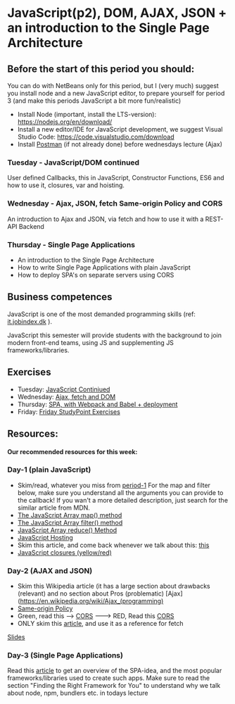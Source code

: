
# JavaScript(p2), DOM, AJAX, JSON + an introduction to the Single Page Architecture

## Before the start of this period you should:
You can do with NetBeans only for this period, but I (very much) suggest you install node and a new JavaScript editor, to prepare yourself for period 3 (and make this periods JavaScript a bit more fun/realistic)
- Install Node (important, install the LTS-version): https://nodejs.org/en/download/ 
- Install a new editor/IDE for JavaScript development, we suggest Visual Studio Code: https://code.visualstudio.com/download 
- Install [Postman](https://www.getpostman.com/) (if not already done) before wednesdays lecture (Ajax)


### Tuesday - JavaScript/DOM continued
User defined Callbacks, this in JavaScript, Constructor Functions, ES6 and how to use it, closures, var and hoisting.

### Wednesday - Ajax, JSON, fetch Same-origin Policy and CORS
An introduction to Ajax and JSON, via fetch and how to use it with a REST-API Backend

### Thursday - Single Page Applications
- An introduction to the Single Page Architecture
- How to write Single Page Applications with plain JavaScript
- How to deploy SPA's on separate servers using CORS

## Business competences

JavaScript is one of the most demanded programming skills (ref: [it.jobindex.dk](https://it.jobindex.dk/jobsoegning?q=javascript&supid=1) ).

JavaScript this semester will provide students with the background to join modern front-end teams, using JS and supplementing JS frameworks/libraries.

## Exercises 
- Tuesday: [JavaScript Continiued](#)
- Wednesday: [Ajax, fetch and DOM](#)
- Thursday: [SPA, with Webpack and Babel + deployment]() 
- Friday:  [Friday StudyPoint Exercises](#)


## Resources: 

#### Our recommended resources for this week:
### Day-1 (plain JavaScript)
- Skim/read, whatever you miss from [period-1](https://github.com/Cphdat3sem2018s/JavaScript)
For the map and filter below, make sure you understand all the arguments you can provide to the callback!
If you wan't a more detailed description, just search for the similar article from MDN.
- [The JavaScript Array map() method](https://www.w3schools.com/jsref/jsref_map.asp)
- [The JavaScript Array filter() method](https://www.w3schools.com/jsref/jsref_filter.asp) 
- [JavaScript Array reduce() Method](https://www.w3schools.com/jsref/jsref_reduce.asp)
- [JavaScript Hosting](https://www.w3schools.com/js/js_hoisting.asp)
- Skim this article, and come back whenever we talk about this: [this](https://developer.mozilla.org/en-US/docs/Web/JavaScript/Reference/Operators/this)
- [JavaScript closures (yellow/red)](https://www.w3schools.com/js/js_function_closures.asp)


### Day-2 (AJAX and JSON)
- Skim this Wikipedia article (it has a large section about drawbacks (relevant) and no section about Pros (problematic) [Ajax](https://en.wikipedia.org/wiki/Ajax_(programming)
- [Same-origin Policy](https://en.wikipedia.org/wiki/Same-origin_policy)
- Green, read this --> [CORS](https://en.wikipedia.org/wiki/Cross-origin_resource_sharing) ---> RED, Read this [CORS](https://developer.mozilla.org/en-US/docs/Web/HTTP/CORS)
- ONLY skim this [article](https://developer.mozilla.org/en-US/docs/Web/API/Fetch_API/Using_Fetch), and use it as a reference for fetch

[Slides](https://docs.google.com/presentation/d/1iUnsncsUWj3lU7FdR9MnuC_jb4JzrlByDDYB7ieStwM/edit?usp=sharing)

### Day-3 (Single Page Applications)
Read this [article](https://www.codeschool.com/beginners-guide-to-web-development/single-page-applications) to get an overview of the SPA-idea, and the most popular frameworks/libraries used to create such apps.
Make sure to read the section "Finding the Right Framework for You" to understand why we talk about node, npm, bundlers etc. in todays lecture

